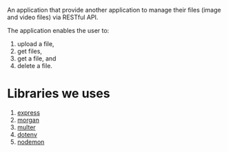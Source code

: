 An application that provide another application to manage their files (image and video files) via RESTful API. 

The application enables the user to:
1. upload a file, 
2. get files, 
3. get a file, and 
4. delete a file. 

# Libraries we uses
1. [express](https://expressjs.com)
2. [morgan](https://www.npmjs.com/package/morgan)
3. [multer](https://github.com/expressjs/multer)
4. [dotenv](https://www.npmjs.com/package/dotenv)
5. [nodemon](https://www.npmjs.com/package/nodemon)
